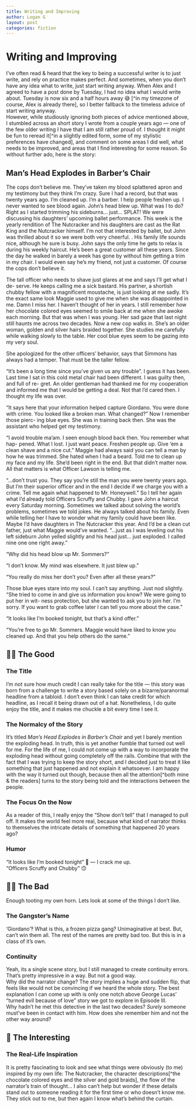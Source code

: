 ```yaml
---
title: Writing and Improving
author: Logan G
layout: post
categories: fiction
---
```

# Writing and Improving
I’ve often read & heard that the key to being a successful writer is to just write, and rely on practice makes perfect. And sometimes, when you don’t have any idea what to write, just start writing anyway. When Alex and I agreed to have a post done by Tuesday, I had no idea what I would write about. Tuesday is now six and a half hours away 😅 [^in my timezone of course, Alex is already there], so I better fallback to the timeless advice of start writing anyway.  
However, while studiously ignoring both pieces of advice mentioned above, I stumbled across an short story I wrote from a couple years ago — one of the few older writing I have that I am still rather proud of. I thought it might be fun to reread it[^in a slightly edited form, some of my stylistic preferences have changed], and comment on some areas I did well, what needs to be improved, and areas that I find interesting for some reason. So without further ado, here is the story:  

## Man’s Head Explodes in Barber’s Chair
The cops don’t believe me. They’ve taken my blood splattered apron and my testimony but they think I’m crazy. Sure I had a record, but that was twenty years ago. I’m cleaned up. I’m a barber. I help people freshen up. I never wanted to see blood again. John’s head blew up. What was I to do? Right as I started trimming his sideburns... just... SPLAT! We were discussing his daughters’ upcoming ballet performance. This week is the yearly rendition of The Nutcracker and his daughters are cast as the Rat King and the Nutcracker himself. I’m not that interested by ballet, but John was thrilled about it so we were both very cheerful. . His family life sounds nice, although he sure is busy. John says the only time he gets to relax is during his weekly haircut. He’s been a great customer all these years. Since the day he walked in barely a week has gone by without him getting a trim in my chair. I would even say he’s my friend, not just a customer. Of course the cops don’t believe it.  

The tall officer who needs to shave just glares at me and says I’ll get what I de- serve. He keeps calling me a sick bastard. His partner, a shortish chubby fellow with a magnificent moustache, is just looking at me sadly. It’s the exact same look Maggie used to give me when she was disappointed in me. Damn I miss her. I haven’t thought of her in years. I still remember how her chocolate colored eyes seemed to smile back at me when she awoke each morning. But that was when I was young. Her sad gaze that last night still haunts me across two decades. Now a new cop walks in. She’s an older woman, golden and silver hairs braided together. She studies me carefully while walking slowly to the table. Her cool blue eyes seem to be gazing into my very soul.  

She apologized for the other officers’ behavior, says that Simmons has always had a temper. That must be the taller fellow.  

“It’s been a long time since you’ve given us any trouble”. I guess it has been. Last time I sat in this cold metal chair had been different. I was guilty then, and full of re- gret. An older gentleman had thanked me for my cooperation and informed me that I would be getting a deal. Not that I’d cared then. I thought my life was over.  

“It says here that your information helped capture Giordano. You were done with crime. You looked like a broken man. What changed?” Now I remember those pierc- ing blue eyes. She was in training back then. She was the assistant who helped get my testimony.  

“I avoid trouble ma’am. I seen enough blood back then. You remember what hap- pened. What I lost. I just want peace. Freshen people up. Give ‘em a clean shave and a nice cut.” Maggie had always said you can tell a man by how he was trimmed. She hated when I had a beard. Told me to clean up my face and my life. She’d been right in the end. But that didn’t matter now. All that matters is what Officer Lawson is telling me.  

“...don’t trust you. They say you’re still the man you were twenty years ago. But I’m their superior officer and in the end I decide if we charge you with a crime. Tell me again what happened to Mr. Honeywell.” So I tell her again what I’d already told Officers Scruffy and Chubby. I gave John a haircut every Saturday morning. Sometimes we talked about solving the world’s problems, sometimes we told jokes. He always talked about his family. Even while telling her I have to wonder what my family could have been like. Maybe I’d have daughters in The Nutcracker this year. And I’d be a clean cut father, just what Maggie would’ve wanted. “...just as I was leveling out his left sideburn John yelled slightly and his head just... just exploded. I called nine one one right away.”  

“Why did his head blow up Mr. Sommers?”  

“I don’t know. My mind was elsewhere. It just blew up.”  

“You really do miss her don’t you? Even after all these years?”  

Those blue eyes stare into my soul. I can’t say anything. Just nod slightly. “She tried to come in and give us information you know? We were going to put her in wit- ness protection, but she wanted to ask you to join her. I’m sorry. If you want to grab coffee later I can tell you more about the case.”  

“It looks like I’m booked tonight, but that’s a kind offer.”  

“You’re free to go Mr. Sommers. Maggie would have liked to know you cleaned up. And that you help others do the same.”  

## 👍🏼 The Good  
### The Title  
I’m not sure how much credit I can really take for the title — this story was born from a challenge to write a story based solely on a bizarre/paranormal headline from a tabloid. I don’t even think I can take credit for which headline, as I recall it being drawn out of a hat. Nonetheless, I do quite enjoy the title, and it makes me chuckle a bit every time I see it.  
### The Normalcy of the Story  
It’s titled *Man’s Head Explodes in Barber’s Chair* and yet I barely mention the exploding head. In truth, this is yet another fumble that turned out well for me. For the life of me, I could not come up with a way to incorporate the exploding head without going completely off the rails. Combine that with the fact that I was trying to keep the story short, and I decided just to treat it like something that just happened and not explain it whatsoever. I am happy with the way it turned out though, because then all the attention[^both mine & the readers] turns to the story being told and the interactions between the people.  
### The Focus On the Now  
As a reader of this, I really enjoy the “Show don’t tell” that I managed to pull off. It makes the world feel more real, because what kind of narrator thinks to themselves the intricate details of something that happened 20 years ago?  
### Humor  
“It looks like I’m booked tonight” 🤣 — I crack me up.  
“Officers Scruffy and Chubby”  🙃
## 👎🏼 The Bad  
Enough tooting my own horn. Lets look at some of the things I don’t like.  
### The Gangster’s Name
‘Giordano’‽ What is this, a frozen pizza gang? Unimaginative at best. But, can’t win them all. The rest of the names are pretty bad too. But this is in a class of it’s own.  
### Continuity
Yeah, its a single scene story, but I still managed to create continuity errors. That’s pretty impressive in a way. But not a good way.  
Why did the narrator change? The story implies a huge and sudden flip, that feels like would not be convincing if we heard the whole story. The best explanation I can come up with is only one notch above George Lucas’ “turned evil because of love” story we got to explore in Episode III.  
Why hadn’t he met this detective in the last two decades? *Surely* someone must’ve been in contact with him. How does she remember him and not the other way around?  
## 🤔 The Interesting
### The Real-Life Inspiration  
It is pretty fascinating to look and see what things were obviously (to me) inspired by my own life: The Nutcracker, the character descriptions[^the chocolate colored eyes and the silver and gold braids], the flow of the narrator’s train of thought… I also can’t help but wonder if these details stand out to someone reading it for the first time or who doesn’t know me. They stick out to me, but then again I know what’s behind the curtain.  